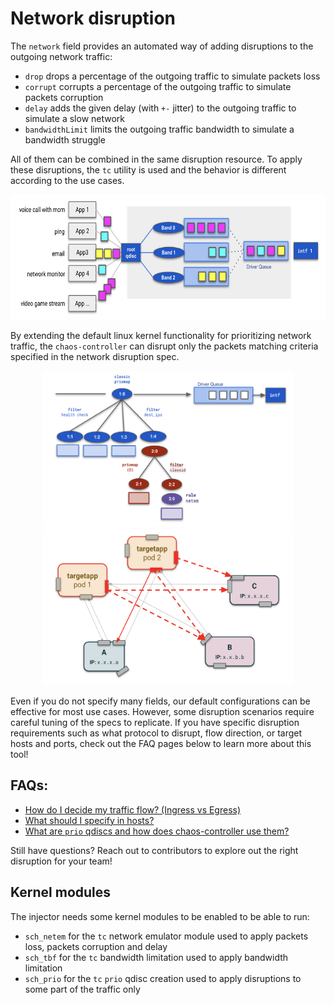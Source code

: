 # Network disruption

The `network` field provides an automated way of adding disruptions to the outgoing network traffic:

* `drop` drops a percentage of the outgoing traffic to simulate packets loss
* `corrupt` corrupts a percentage of the outgoing traffic to simulate packets corruption
* `delay` adds the given delay (with `+-` jitter) to the outgoing traffic to simulate a slow network
* `bandwidthLimit` limits the outgoing traffic bandwidth to simulate a bandwidth struggle

All of them can be combined in the same disruption resource. To apply these disruptions, the `tc` utility is used and the behavior is different according to the use cases.

<p align="center"><kbd>
    <img src="../docs/img/network_prio/pfifo.png" height=200 width=650 />
</kbd></p>

By extending the default linux kernel functionality for prioritizing network traffic, the `chaos-controller` can disrupt only the packets matching criteria specified in the network disruption spec.

<p align="center">
    <kbd>
        <img src="../docs/img/network_prio/traditional_notation.png" height=250 width=400 />
    </kbd>
    <kbd>
        <img src="../docs/img/network_hosts/generic.png" height=250 width=400 />
    </kbd>
</p>

Even if you do not specify many fields, our default configurations can be effective for most use cases. However, some disruption scenarios require careful tuning of the specs to replicate. If you have specific disruption requirements such as what protocol to disrupt, flow direction, or target hosts and ports, check out the FAQ pages below to learn more about this tool!

## FAQs:

* [How do I decide my traffic flow? (Ingress vs Egress)](/docs/network_disruption_flow.md)
* [What should I specify in hosts?](/docs/network_disruption_hosts.md)
* [What are `prio` qdiscs and how does chaos-controller use them?](/docs/network_disruption_prio.md)

Still have questions? Reach out to contributors to explore out the right disruption for your team!

## Kernel modules

The injector needs some kernel modules to be enabled to be able to run:

* `sch_netem` for the `tc` network emulator module used to apply packets loss, packets corruption and delay
* `sch_tbf` for the `tc` bandwidth limitation used to apply bandwidth limitation
* `sch_prio` for the `tc` `prio` qdisc creation used to apply disruptions to some part of the traffic only
